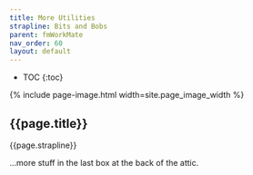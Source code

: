 ```yaml
---
title: More Utilities
strapline: Bits and Bobs
parent: fmWorkMate
nav_order: 60
layout: default
---
```

- TOC
{:toc}

{% include page-image.html width=site.page_image_width %}

## {{page.title}}

{{page.strapline}}

…more stuff in the last box at the back of the attic.
